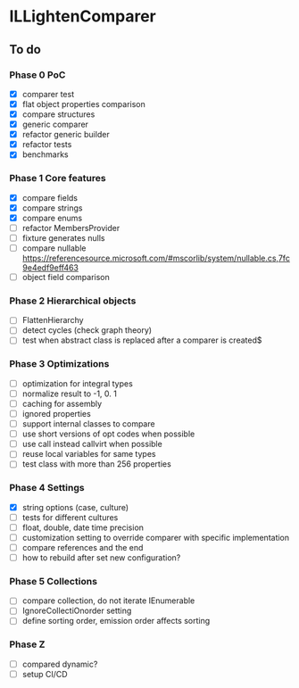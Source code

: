 # ILLightenComparer

## To do

### Phase 0 PoC

- [x] comparer test
- [x] flat object properties comparison
- [x] compare structures
- [x] generic comparer
- [x] refactor generic builder
- [x] refactor tests
- [x] benchmarks

### Phase 1 Core features

- [x] compare fields
- [x] compare strings
- [x] compare enums
- [ ] refactor MembersProvider
- [ ] fixture generates nulls
- [ ] compare nullable https://referencesource.microsoft.com/#mscorlib/system/nullable.cs,7fc9e4edf9eff463
- [ ] object field comparison

### Phase 2 Hierarchical objects

- [ ] FlattenHierarchy
- [ ] detect cycles (check graph theory)
- [ ] test when abstract class is replaced after a comparer is created$

### Phase 3 Optimizations

- [ ] optimization for integral types
- [ ] normalize result to -1, 0. 1
- [ ] caching for assembly
- [ ] ignored properties
- [ ] support internal classes to compare
- [ ] use short versions of opt codes when possible
- [ ] use call instead callvirt when possible
- [ ] reuse local variables for same types
- [ ] test class with more than 256 properties

### Phase 4 Settings

- [x] string options (case, culture)
- [ ] tests for different cultures
- [ ] float, double, date time precision
- [ ] customization setting to override comparer with specific implementation
- [ ] compare references and the end
- [ ] how to rebuild after set new configuration?

### Phase 5 Collections

- [ ] compare collection, do not iterate IEnumerable
- [ ] IgnoreCollectiOnorder setting
- [ ] define sorting order, emission order affects sorting

### Phase Z

- [ ] compared dynamic?
- [ ] setup CI/CD
